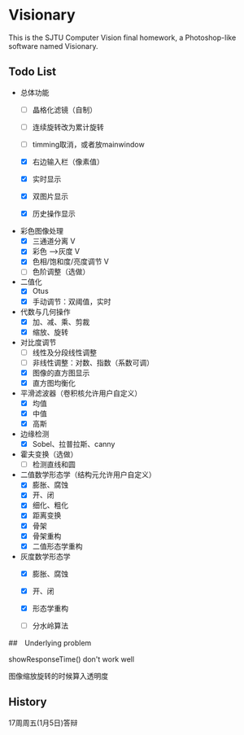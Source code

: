 # Visionary

This is the SJTU Computer Vision final homework, a Photoshop-like software named Visionary.

## Todo List
- 总体功能
  - [ ] 晶格化滤镜（自制）
  - [ ] 连续旋转改为累计旋转
  - [ ] timming取消，或者放mainwindow
  - [x] 右边输入栏（像素值）
  - [x] 实时显示
  - [x] 双图片显示
  - [x] 历史操作显示


- 彩色图像处理
  - [x] 三通道分离 V
  - [x] 彩色  -->灰度 V
  - [x] 色相/饱和度/亮度调节 V
  - [ ] 色阶调整（选做）
- 二值化
  - [x] Otus
  - [x] 手动调节：双阈值，实时
- 代数与几何操作
  - [x] 加、减、乘、剪裁
  - [x] 缩放、旋转
- 对比度调节
  - [ ] 线性及分段线性调整
  - [ ] 非线性调整：对数、指数（系数可调）
  - [x] 图像的直方图显示
  - [x] 直方图均衡化
- 平滑滤波器（卷积核允许用户自定义）
  - [x] 均值
  - [x] 中值
  - [x] 高斯
- 边缘检测
  - [x] Sobel、拉普拉斯、canny
- 霍夫变换（选做）
  - [ ] 检测直线和圆
- 二值数学形态学（结构元允许用户自定义）
  - [x] 膨胀、腐蚀
  - [x] 开、闭
  - [x] 细化、粗化
  - [x] 距离变换
  - [x] 骨架
  - [x] 骨架重构
  - [x] 二值形态学重构
- 灰度数学形态学
  - [x] 膨胀、腐蚀
  - [x] 开、闭
  - [x] 形态学重构
  - [ ] 分水岭算法



##　Underlying problem

showResponseTime() don't work well

图像缩放旋转的时候算入透明度



##  History

17周周五(1月5日)答辩